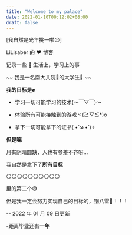 ```yaml
---
title: "Welcome to my palace"
date: 2022-01-10T00:12:02+08:00
draft: false
---
```


[我自然是光年挑一啦😉]

LiLisaber 的 ❤️ 博客

记录一些 🌈 生活上，学习上的事

~~ 我是一名南大共院🏫的大学生🤪 ~~

**我的目标是✊**

-  学习一切可能学习的技术(～￣▽￣)～ 

-  体验所有可能接触到的游戏ヾ(≧▽≦*)o 

-  拿下一切可能拿下的证书( •̀ ω •́ )✧ 

**但是嘛**

月有阴晴圆缺，人也有参差不齐呀...

我自然是拿下了**所有目标**

😏😏😏😏😏😏😏😏😏😏

里的第二个😅

但是我一定会努力实现自己的目标的，钢八雷👊！！！



-- 2022 年 01 月 09 日更新

-距离毕业还有**一年**


